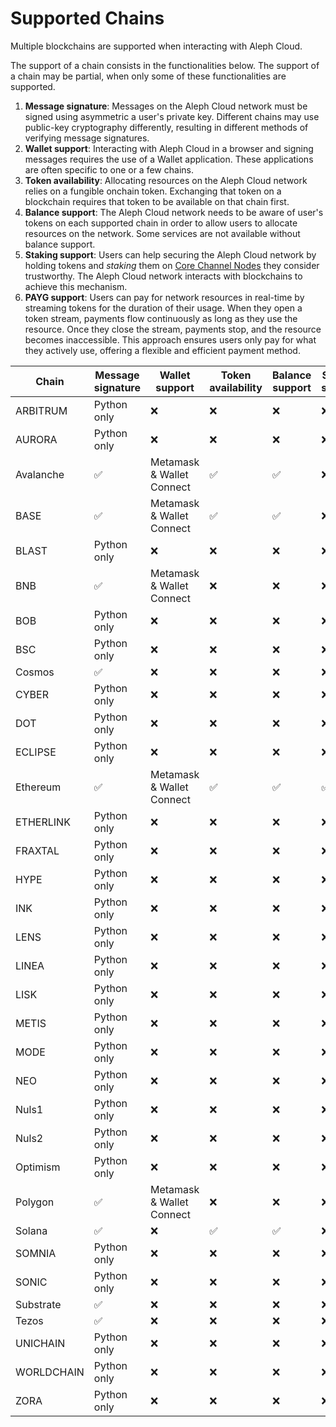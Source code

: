 # Supported Chains

Multiple blockchains are supported when interacting with Aleph Cloud.

The support of a chain consists in the functionalities below.
The support of a chain may be partial, when only some of these
functionalities are supported.

1. **Message signature**:
   Messages on the Aleph Cloud network must be signed using asymmetric a user's private key.
   Different chains may use public-key cryptography differently, resulting in different methods
   of verifying message signatures.
2. **Wallet support**:
   Interacting with Aleph Cloud in a browser and signing messages requires the use of a Wallet application.
   These applications are often specific to one or a few chains.
3. **Token availability**:
   Allocating resources on the Aleph Cloud network relies on a fungible onchain token.
   Exchanging that token on a blockchain requires that token to be available on that chain first.
4. **Balance support**:
   The Aleph Cloud network needs to be aware of user's tokens on each supported chain in order to allow
   users to allocate resources on the network. Some services are not available without balance support.
5. **Staking support**:
   Users can help securing the Aleph Cloud network by holding tokens and _staking_ them on
   [Core Channel Nodes](/nodes/core/introduction/) they consider trustworthy. The Aleph Cloud network
   interacts with blockchains to achieve this mechanism.
6. **PAYG support**:
   Users can pay for network resources in real-time by streaming tokens for the duration of their usage. When they open
   a token stream, payments flow continuously as long as they use the resource. Once they close the stream, payments
   stop, and the resource becomes inaccessible. This approach ensures users only pay for what they actively use,
   offering a flexible and efficient payment method.

| Chain      | Message signature | Wallet support            | Token availability | Balance support | Staking support | PAYG |
|------------|-------------------|---------------------------|--------------------|------------------|------------------|------|
| ARBITRUM   | Python only       | ❌                        | ❌                 | ❌               | ❌               | ❌    |
| AURORA     | Python only       | ❌                        | ❌                 | ❌               | ❌               | ❌    |
| Avalanche  | ✅                | Metamask & Wallet Connect | ✅                 | ✅               | ❌               | ✅    |
| BASE       | ✅                | Metamask & Wallet Connect | ✅                 | ✅               | ❌               | ✅    |
| BLAST      | Python only       | ❌                        | ❌                 | ❌               | ❌               | ❌    |
| BNB        | ✅                | Metamask & Wallet Connect | ❌                 | ❌               | ❌               | ❌    |
| BOB        | Python only       | ❌                        | ❌                 | ❌               | ❌               | ❌    |
| BSC        | Python only       | ❌                        | ❌                 | ❌               | ❌               | ❌    |
| Cosmos     | ✅                | ❌                        | ❌                 | ❌               | ❌               | ❌    |
| CYBER      | Python only       | ❌                        | ❌                 | ❌               | ❌               | ❌    |
| DOT        | Python only       | ❌                        | ❌                 | ❌               | ❌               | ❌    |
| ECLIPSE    | Python only       | ❌                        | ❌                 | ❌               | ❌               | ❌    |
| Ethereum   | ✅                | Metamask & Wallet Connect | ✅                 | ✅               | ✅               | ❌    |
| ETHERLINK  | Python only       | ❌                        | ❌                 | ❌               | ❌               | ❌    |
| FRAXTAL    | Python only       | ❌                        | ❌                 | ❌               | ❌               | ❌    |
| HYPE       | Python only       | ❌                        | ❌                 | ❌               | ❌               | ❌    |
| INK        | Python only       | ❌                        | ❌                 | ❌               | ❌               | ❌    |
| LENS       | Python only       | ❌                        | ❌                 | ❌               | ❌               | ❌    |
| LINEA      | Python only       | ❌                        | ❌                 | ❌               | ❌               | ❌    |
| LISK       | Python only       | ❌                        | ❌                 | ❌               | ❌               | ❌    |
| METIS      | Python only       | ❌                        | ❌                 | ❌               | ❌               | ❌    |
| MODE       | Python only       | ❌                        | ❌                 | ❌               | ❌               | ❌    |
| NEO        | Python only       | ❌                        | ❌                 | ❌               | ❌               | ❌    |
| Nuls1      | Python only       | ❌                        | ❌                 | ❌               | ❌               | ❌    |
| Nuls2      | Python only       | ❌                        | ❌                 | ❌               | ❌               | ❌    |
| Optimism   | Python only       | ❌                        | ❌                 | ❌               | ❌               | ❌    |
| Polygon    | ✅                | Metamask & Wallet Connect | ❌                 | ❌               | ❌               | ❌    |
| Solana     | ✅                | ❌                        | ✅                 | ✅               | ❌               | ❌    |
| SOMNIA     | Python only       | ❌                        | ❌                 | ❌               | ❌               | ❌    |
| SONIC      | Python only       | ❌                        | ❌                 | ❌               | ❌               | ❌    |
| Substrate  | ✅                | ❌                        | ❌                 | ❌               | ❌               | ❌    |
| Tezos      | ✅                | ❌                        | ❌                 | ❌               | ❌               | ❌    |
| UNICHAIN   | Python only       | ❌                        | ❌                 | ❌               | ❌               | ❌    |
| WORLDCHAIN | Python only       | ❌                        | ❌                 | ❌               | ❌               | ❌    |
| ZORA       | Python only       | ❌                        | ❌                 | ❌               | ❌               | ❌    |
